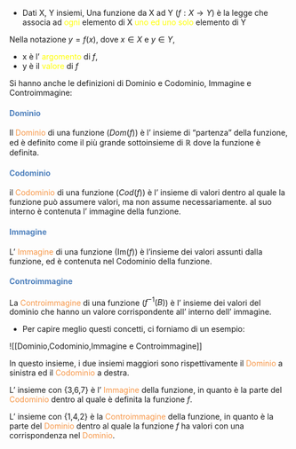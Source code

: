 - Dati X, Y insiemi,
	Una funzione da X ad Y ($f: X \to Y$) è la legge che associa ad <font color="#ffff00">ogni</font> elemento di X <font color="#ffff00">uno ed uno solo</font> elemento di Y

Nella notazione $y = f(x)$, dove $x\in X$ e $y\in Y$, 
- x è l’ <font color="#ffff00">argomento</font> di $f$,
- y è il <font color="#ffff00">valore</font> di $f$

Si hanno anche le definizioni di Dominio e Codominio, Immagine e Controimmagine:

#### <font color="#4f81bd">Dominio</font>
Il <font color="#f79646">Dominio</font> di una funzione ($Dom(f)$) è l’ insieme di “partenza” della funzione,
ed è definito come il più grande sottoinsieme di $\mathbb{R}$ dove la funzione è definita.

#### <font color="#4f81bd">Codominio</font>
il <font color="#f79646">Codominio</font> di una funzione ($Cod(f)$) è l’ insieme di valori dentro al quale la funzione può assumere valori, ma non assume necessariamente. al suo interno è contenuta l’ immagine della funzione.

#### <font color="#4f81bd">Immagine</font>
L’ <font color="#f79646">Immagine</font> di una funzione ($\mathrm{Im}(f)$) è l’insieme dei valori assunti dalla funzione, ed è contenuta nel Codominio della funzione.

#### <font color="#4f81bd">Controimmagine</font> 
La <font color="#f79646">Controimmagine</font> di una funzione ($f^{-1}(B)$) è l’ insieme dei valori del dominio che hanno un valore corrispondente all’ interno dell’ immagine.

- Per capire meglio questi concetti, ci forniamo di un esempio:

![[Dominio,Codominio,Immagine e Controimmagine]]

In questo insieme, i due insiemi maggiori sono rispettivamente il <font color="#f79646">Dominio</font> a sinistra ed il <font color="#f79646">Codominio</font> a destra.

L’ insieme con {3,6,7} è l’ <font color="#f79646">Immagine</font> della funzione, in quanto è la parte del <font color="#f79646">Codominio</font> dentro al quale è definita la funzione $f$.

L’ insieme con {1,4,2} è la <font color="#f79646">Controimmagine</font> della funzione, in quanto è la parte del <font color="#f79646">Dominio</font> dentro al quale la funzione $f$ ha valori con una corrispondenza nel <font color="#f79646">Dominio</font>.